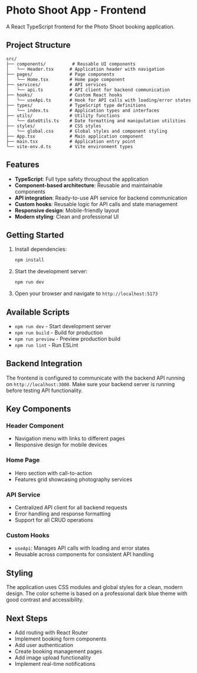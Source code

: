 # Photo Shoot App - Frontend

A React TypeScript frontend for the Photo Shoot booking application.

## Project Structure

```
src/
├── components/          # Reusable UI components
│   └── Header.tsx      # Application header with navigation
├── pages/              # Page components
│   └── Home.tsx        # Home page component
├── services/           # API services
│   └── api.ts          # API client for backend communication
├── hooks/              # Custom React hooks
│   └── useApi.ts       # Hook for API calls with loading/error states
├── types/              # TypeScript type definitions
│   └── index.ts        # Application types and interfaces
├── utils/              # Utility functions
│   └── dateUtils.ts    # Date formatting and manipulation utilities
├── styles/             # CSS styles
│   └── global.css      # Global styles and component styling
├── App.tsx             # Main application component
├── main.tsx            # Application entry point
└── vite-env.d.ts       # Vite environment types
```

## Features

- **TypeScript**: Full type safety throughout the application
- **Component-based architecture**: Reusable and maintainable components
- **API integration**: Ready-to-use API service for backend communication
- **Custom hooks**: Reusable logic for API calls and state management
- **Responsive design**: Mobile-friendly layout
- **Modern styling**: Clean and professional UI

## Getting Started

1. Install dependencies:
   ```bash
   npm install
   ```

2. Start the development server:
   ```bash
   npm run dev
   ```

3. Open your browser and navigate to `http://localhost:5173`

## Available Scripts

- `npm run dev` - Start development server
- `npm run build` - Build for production
- `npm run preview` - Preview production build
- `npm run lint` - Run ESLint

## Backend Integration

The frontend is configured to communicate with the backend API running on `http://localhost:3000`. Make sure your backend server is running before testing API functionality.

## Key Components

### Header Component
- Navigation menu with links to different pages
- Responsive design for mobile devices

### Home Page
- Hero section with call-to-action
- Features grid showcasing photography services

### API Service
- Centralized API client for all backend requests
- Error handling and response formatting
- Support for all CRUD operations

### Custom Hooks
- `useApi`: Manages API calls with loading and error states
- Reusable across components for consistent API handling

## Styling

The application uses CSS modules and global styles for a clean, modern design. The color scheme is based on a professional dark blue theme with good contrast and accessibility.

## Next Steps

- Add routing with React Router
- Implement booking form components
- Add user authentication
- Create booking management pages
- Add image upload functionality
- Implement real-time notifications
